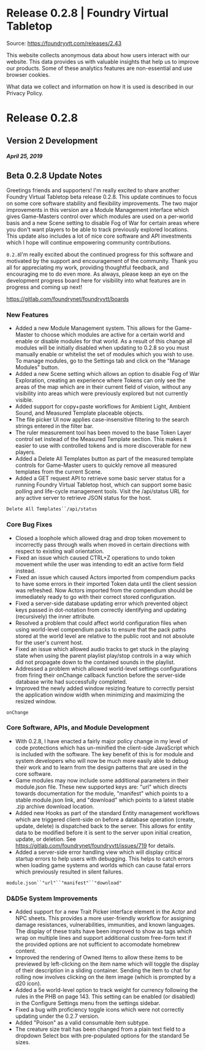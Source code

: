 # Release 0.2.8 | Foundry Virtual Tabletop

Source: https://foundryvtt.com/releases/2.43

This website collects anonymous data about how users interact with our website. This data provides us with 
        valuable insights that help us to improve our products. Some of these analytics features are non-essential 
        and use browser cookies.

What data we collect and information on how it is used is described in our 
        Privacy Policy.


# Release 0.2.8


## Version 2 Development


##### April 25, 2019


## Beta 0.2.8 Update Notes

Greetings friends and supporters! I'm really excited to share another Foundry Virtual Tabletop beta release 0.2.8. This update continues to focus on some core software stability and flexibility improvements. The two major improvements in this version are a Module Management interface which gives Game-Masters control over which modules are used on a per-world basis and a new Scene setting to disable Fog of War for certain areas where you don't want players to be able to track previously explored locations. This update also includes a lot of nice core software and API investments which I hope will continue empowering community contributions.

`0.2.8`I'm really excited about the continued progress for this software and motivated by the support and encouragement of the community. Thank you all for appreciating my work, providing thoughtful feedback, and encouraging me to do even more. As always, please keep an eye on the development progress board here for visibility into what features are in progress and coming up next!

https://gitlab.com/foundrynet/foundryvtt/boards


### New Features

- Added a new Module Management system. This allows for the Game-Master to choose which modules are active for a certain world and enable or disable modules for that world. As a result of this change all modules will be initially disabled when updating to 0.2.8 so you must manually enable or whitelist the set of modules which you wish to use. To manage modules, go to the Settings tab and click on the "Manage Modules" button.
- Added a new Scene setting which allows an option to disable Fog of War Exploration, creating an experience where Tokens can only see the areas of the map which are in their current field of vision, without any visibility into areas which were previously explored but not currently visible.
- Added support for copy+paste workflows for Ambient Light, Ambient Sound, and Measured Template placeable objects.
- The file picker UI now applies case-insensitive filtering to the search strings entered in the filter bar.
- The ruler measurement tool has been moved to the base Token Layer control set instead of the Measured Template section. This makes it easier to use with controlled tokens and is more discoverable for new players.
- Added a Delete All Templates button as part of the measured template controls for Game-Master users to quickly remove all measured templates from the current Scene.
- Added a GET request API to retrieve some basic server status for a running Foundry Virtual Tabletop host, which can support some basic polling and life-cycle management tools. Visit the /api/status URL for any active server to retrieve JSON status for the host.

`Delete All Templates``/api/status`
### Core Bug Fixes

- Closed a loophole which allowed drag and drop token movement to incorrectly pass through walls when moved in certain directions with respect to existing wall orientation.
- Fixed an issue which caused CTRL+Z operations to undo token movement while the user was intending to edit an active form field instead.
- Fixed an issue which caused Actors imported from compendium packs to have some errors in their imported Token data until the client session was refreshed. Now Actors imported from the compendium should be immediately ready to go with their correct stored configuration.
- Fixed a server-side database updating error which prevented object keys passed in dot-notation from correctly identifying and updating (recursively) the inner attribute.
- Resolved a problem that could affect world configuration files when using world-level compendium packs to ensure that the pack paths stored at the world level are relative to the public root and not absolute for the user's current host.
- Fixed an issue which allowed audio tracks to get stuck in the playing state when using the parent playlist play/stop controls in a way which did not propagate down to the contained sounds in the playlist.
- Addressed a problem which allowed world-level settings configurations from firing their onChange callback function before the server-side database write had successfully completed.
- Improved the newly added window resizing feature to correctly persist the application window width when minimizing and maximizing the resized window.

`onChange`
### Core Software, APIs, and Module Development

- With 0.2.8, I have enacted a fairly major policy change in my level of code protections which has un-minified the client-side JavaScript which is included with the software. The key benefit of this is for module and system developers who will now be much more easily able to debug their work and to learn from the design patterns that are used in the core software.
- Game modules may now include some additional parameters in their module.json file. These new supported keys are: "url" which directs towards documentation for the module, "manifest" which points to a stable module.json link, and "download" which points to a latest stable .zip archive download location.
- Added new Hooks as part of the standard Entity management workflows which are triggered client-side on before a database operation (create, update, delete) is dispatched back to the server. This allows for entity data to be modified before it is sent to the server upon initial creation, update, or deletion. See https://gitlab.com/foundrynet/foundryvtt/issues/719 for details.
- Added a server-side error handling view which will display critical startup errors to help users with debugging. This helps to catch errors when loading game systems and worlds which can cause fatal errors which previously resulted in silent failures.

`module.json``"url"``"manifest"``"download"`
### D&D5e System Improvements

- Added support for a new Trait Picker interface element in the Actor and NPC sheets. This provides a more user-friendly workflow for assigning damage resistances, vulnerabilities, immunities, and known languages. The display of these traits have been improved to show as tags which wrap on multiple lines and support additional custom free-form text if the provided options are not sufficient to accomodate homebrew content.
- Improved the rendering of Owned Items to allow these items to be previewed by left-clicking on the item name which will toggle the display of their description in a sliding container. Sending the item to chat for rolling now involves clicking on the item image (which is prompted by a d20 icon).
- Added a 5e world-level option to track weight for currency following the rules in the PHB on page 143. This setting can be enabled (or disabled) in the Configure Settings menu from the settings sidebar.
- Fixed a bug with proficiency toggle icons which were not correctly updating under the 0.2.7 version.
- Added "Poison" as a valid consumable item subtype.
- The creature size trait has been changed from a plain text field to a dropdown Select box with pre-populated options for the standard 5e sizes.


